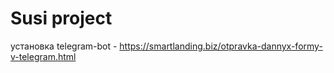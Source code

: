 # Susi project

установка telegram-bot -
https://smartlanding.biz/otpravka-dannyx-formy-v-telegram.html
